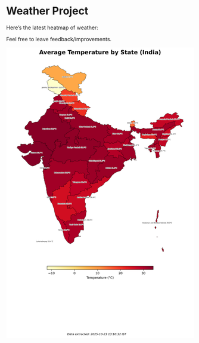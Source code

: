 # Weather Project

Here’s the latest heatmap of weather:

Feel free to leave feedback/improvements.

![India Heatmap](docs/assets/india_heatmap.png?v=F9DBF3)
